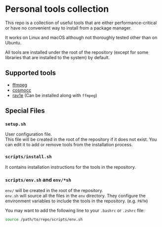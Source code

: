 # Personal tools collection

This repo is a collection of useful tools that are either performance-critical or have no convenient way to install from a package manager.

It works on Linux and macOS although not thoroughly tested other than on Ubuntu.

All tools are installed under the root of the repository (except for some libraries that are installed to the system) by default.

## Supported tools

- [ffmpeg](https://ffmpeg.org/)
- [cosmocc](https://github.com/jart/cosmopolitan)
- [rav1e](https://github.com/xiph/rav1e) (Can be installed along with `ffmpeg`)

## Special Files

### `setup.sh`

User configuration file.  
This file will be created in the root of the repository if it does not exist.
You can edit it to add or remove tools from the installation process.

### `scripts/install.sh`

It contains installation instructions for the tools in the repository.

### `scripts/env.sh` and `env/*sh`

`env/` will be created in the root of the repository.  
`env.sh` will source all the files in the `env` directory.
They configure the environment variables to include the tools in the repository. (e.g. `PATH`)

You may want to add the following line to your `.bashrc` or `.zshrc` file:

```sh
source /path/to/repo/scripts/env.sh
```
